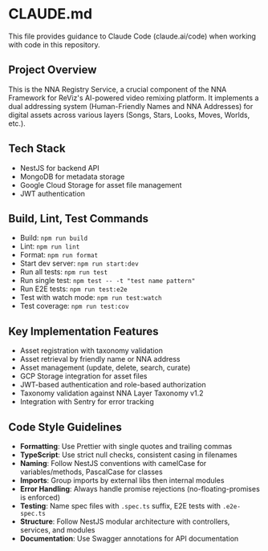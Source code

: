 # CLAUDE.md

This file provides guidance to Claude Code (claude.ai/code) when working with code in this repository.

## Project Overview
This is the NNA Registry Service, a crucial component of the NNA Framework for ReViz's AI-powered video remixing platform. It implements a dual addressing system (Human-Friendly Names and NNA Addresses) for digital assets across various layers (Songs, Stars, Looks, Moves, Worlds, etc.).

## Tech Stack
- NestJS for backend API
- MongoDB for metadata storage
- Google Cloud Storage for asset file management
- JWT authentication

## Build, Lint, Test Commands
- Build: `npm run build`
- Lint: `npm run lint`
- Format: `npm run format`
- Start dev server: `npm run start:dev`
- Run all tests: `npm run test`
- Run single test: `npm test -- -t "test name pattern"`
- Run E2E tests: `npm run test:e2e`
- Test with watch mode: `npm run test:watch`
- Test coverage: `npm run test:cov`

## Key Implementation Features
- Asset registration with taxonomy validation
- Asset retrieval by friendly name or NNA address
- Asset management (update, delete, search, curate)
- GCP Storage integration for asset files
- JWT-based authentication and role-based authorization
- Taxonomy validation against NNA Layer Taxonomy v1.2
- Integration with Sentry for error tracking

## Code Style Guidelines
- **Formatting**: Use Prettier with single quotes and trailing commas
- **TypeScript**: Use strict null checks, consistent casing in filenames
- **Naming**: Follow NestJS conventions with camelCase for variables/methods, PascalCase for classes
- **Imports**: Group imports by external libs then internal modules
- **Error Handling**: Always handle promise rejections (no-floating-promises is enforced)
- **Testing**: Name spec files with `.spec.ts` suffix, E2E tests with `.e2e-spec.ts`
- **Structure**: Follow NestJS modular architecture with controllers, services, and modules
- **Documentation**: Use Swagger annotations for API documentation